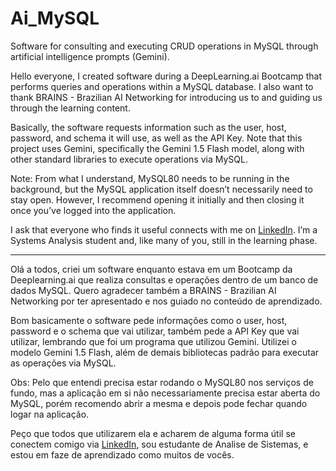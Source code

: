 # Ai_MySQL
Software for consulting and executing CRUD operations in MySQL through artificial intelligence prompts (Gemini).


Hello everyone, I created software during a DeepLearning.ai Bootcamp that performs queries and operations within a MySQL database. I also want to thank BRAINS - Brazilian AI Networking for introducing us to and guiding us through the learning content.

Basically, the software requests information such as the user, host, password, and schema it will use, as well as the API Key. Note that this project uses Gemini, specifically the Gemini 1.5 Flash model, along with other standard libraries to execute operations via MySQL.

Note: From what I understand, MySQL80 needs to be running in the background, but the MySQL application itself doesn’t necessarily need to stay open. However, I recommend opening it initially and then closing it once you’ve logged into the application.

I ask that everyone who finds it useful connects with me on [LinkedIn](https://www.linkedin.com/in/mateusfsrgsouza/). I’m a Systems Analysis student and, like many of you, still in the learning phase.

_________________________________________________________________________________________________________________________________________________________
Olá a todos, criei um software enquanto estava em um Bootcamp da Deeplearning.ai que realiza consultas e operações dentro de um banco de dados MySQL. Quero agradecer também a BRAINS - Brazilian AI Networking por ter apresentado e nos guiado no conteúdo de aprendizado. 

Bom basicamente o software pede informações como o user, host, password e o schema que vai utilizar, também pede a API Key que vai utilizar, lembrando que foi um programa que utilizou Gemini. Utilizei o modelo Gemini 1.5 Flash, além de demais bibliotecas padrão para executar as operações via MySQL.

Obs: Pelo que entendi precisa estar rodando o MySQL80 nos serviços de fundo, mas a aplicação em si não necessariamente precisa estar aberta do MySQL, porém recomendo abrir a mesma e depois pode fechar quando logar na aplicação. 

Peço que todos que utilizarem ela e acharem de alguma forma útil se conectem comigo via [LinkedIn](https://www.linkedin.com/in/mateusfsrgsouza/), sou estudante de Analise de Sistemas, e estou em faze de aprendizado como muitos de vocês. 
